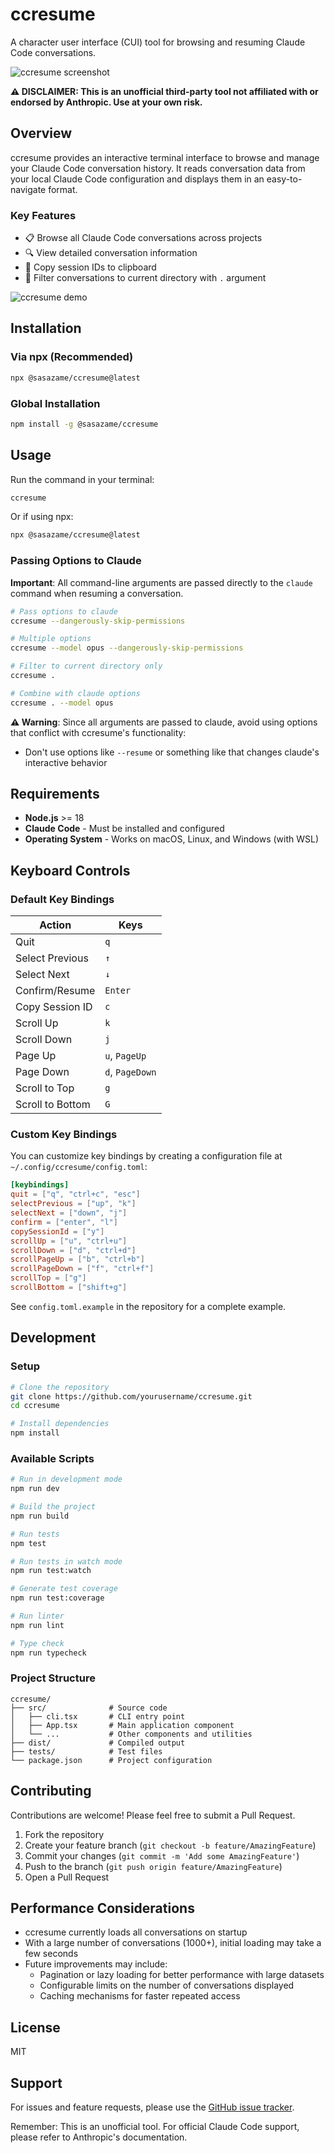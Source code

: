 # ccresume

A character user interface (CUI) tool for browsing and resuming Claude Code conversations.

![ccresume screenshot](docs/images/demo-screenshot.png)

**⚠️ DISCLAIMER: This is an unofficial third-party tool not affiliated with or endorsed by Anthropic. Use at your own risk.**

## Overview

ccresume provides an interactive terminal interface to browse and manage your Claude Code conversation history. It reads conversation data from your local Claude Code configuration and displays them in an easy-to-navigate format.

### Key Features

- 📋 Browse all Claude Code conversations across projects
- 🔍 View detailed conversation information
- 📎 Copy session IDs to clipboard
- 📁 Filter conversations to current directory with `.` argument

![ccresume demo](docs/images/demo.gif)

## Installation

### Via npx (Recommended)

```bash
npx @sasazame/ccresume@latest
```

### Global Installation

```bash
npm install -g @sasazame/ccresume
```

## Usage

Run the command in your terminal:

```bash
ccresume
```

Or if using npx:

```bash
npx @sasazame/ccresume@latest
```

### Passing Options to Claude

**Important**: All command-line arguments are passed directly to the `claude` command when resuming a conversation.


```bash
# Pass options to claude
ccresume --dangerously-skip-permissions

# Multiple options
ccresume --model opus --dangerously-skip-permissions

# Filter to current directory only
ccresume .

# Combine with claude options
ccresume . --model opus 
```

**⚠️ Warning**: Since all arguments are passed to claude, avoid using options that conflict with ccresume's functionality:
- Don't use options like `--resume` or something like that changes claude's interactive behavior

## Requirements

- **Node.js** >= 18
- **Claude Code** - Must be installed and configured
- **Operating System** - Works on macOS, Linux, and Windows (with WSL)

## Keyboard Controls

### Default Key Bindings

| Action | Keys |
|--------|------|
| Quit | `q` |
| Select Previous | `↑` |
| Select Next | `↓` |
| Confirm/Resume | `Enter` |
| Copy Session ID | `c` |
| Scroll Up | `k` |
| Scroll Down | `j` |
| Page Up | `u`, `PageUp` |
| Page Down | `d`, `PageDown` |
| Scroll to Top | `g` |
| Scroll to Bottom | `G` |

### Custom Key Bindings

You can customize key bindings by creating a configuration file at `~/.config/ccresume/config.toml`:

```toml
[keybindings]
quit = ["q", "ctrl+c", "esc"]
selectPrevious = ["up", "k"]
selectNext = ["down", "j"]
confirm = ["enter", "l"]
copySessionId = ["y"]
scrollUp = ["u", "ctrl+u"]
scrollDown = ["d", "ctrl+d"]
scrollPageUp = ["b", "ctrl+b"]
scrollPageDown = ["f", "ctrl+f"]
scrollTop = ["g"]
scrollBottom = ["shift+g"]
```

See `config.toml.example` in the repository for a complete example.

## Development

### Setup

```bash
# Clone the repository
git clone https://github.com/yourusername/ccresume.git
cd ccresume

# Install dependencies
npm install
```

### Available Scripts

```bash
# Run in development mode
npm run dev

# Build the project
npm run build

# Run tests
npm test

# Run tests in watch mode
npm run test:watch

# Generate test coverage
npm run test:coverage

# Run linter
npm run lint

# Type check
npm run typecheck
```

### Project Structure

```
ccresume/
├── src/              # Source code
│   ├── cli.tsx       # CLI entry point
│   ├── App.tsx       # Main application component
│   └── ...           # Other components and utilities
├── dist/             # Compiled output
├── tests/            # Test files
└── package.json      # Project configuration
```

## Contributing

Contributions are welcome! Please feel free to submit a Pull Request.

1. Fork the repository
2. Create your feature branch (`git checkout -b feature/AmazingFeature`)
3. Commit your changes (`git commit -m 'Add some AmazingFeature'`)
4. Push to the branch (`git push origin feature/AmazingFeature`)
5. Open a Pull Request


## Performance Considerations

- ccresume currently loads all conversations on startup
- With a large number of conversations (1000+), initial loading may take a few seconds
- Future improvements may include:
  - Pagination or lazy loading for better performance with large datasets
  - Configurable limits on the number of conversations displayed
  - Caching mechanisms for faster repeated access

## License

MIT

## Support

For issues and feature requests, please use the [GitHub issue tracker](https://github.com/sasazame/ccresume/issues).

Remember: This is an unofficial tool. For official Claude Code support, please refer to Anthropic's documentation.
